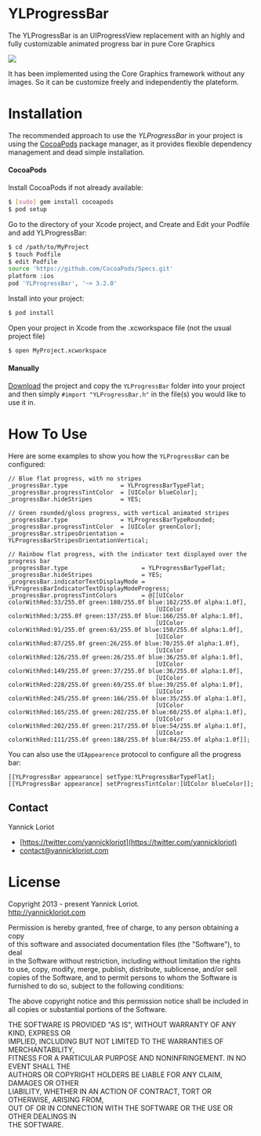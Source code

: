 YLProgressBar
=================
The YLProgressBar is an UIProgressView replacement with an highly and fully customizable animated progress bar in pure Core Graphics

![](https://github.com/YannickL/YLProgressBar/raw/master/YLProgressBarSample/Resources/Images/YLProgressBar.gif)

It has been implemented using the Core Graphics framework without any images. So it can be customize freely and independently the plateform.

Installation
============

The recommended approach to use the _YLProgressBar_ in your project is using the [CocoaPods](http://cocoapods.org/) package manager, as it provides flexible dependency management and dead simple installation.

#### CocoaPods

Install CocoaPods if not already available:

``` bash
$ [sudo] gem install cocoapods
$ pod setup
```
Go to the directory of your Xcode project, and Create and Edit your Podfile and add YLProgressBar:

``` bash
$ cd /path/to/MyProject
$ touch Podfile
$ edit Podfile
source 'https://github.com/CocoaPods/Specs.git'
platform :ios
pod 'YLProgressBar', '~> 3.2.0'
```

Install into your project:

``` bash
$ pod install
```

Open your project in Xcode from the .xcworkspace file (not the usual project file)

``` bash
$ open MyProject.xcworkspace
```

#### Manually

[Download](https://github.com/YannickL/YLProgressBar/archive/master.zip) the project and copy the `YLProgressBar` folder into your project and then simply `#import "YLProgressBar.h"` in the file(s) you would like to use it in.

# How To Use

Here are some examples to show you how the `YLProgressBar` can be configured:

```objc
// Blue flat progress, with no stripes
_progressBar.type               = YLProgressBarTypeFlat;
_progressBar.progressTintColor  = [UIColor blueColor];
_progressBar.hideStripes        = YES;

// Green rounded/gloss progress, with vertical animated stripes
_progressBar.type               = YLProgressBarTypeRounded;
_progressBar.progressTintColor  = [UIColor greenColor];
_progressBar.stripesOrientation = YLProgressBarStripesOrientationVertical;

// Rainbow flat progress, with the indicator text displayed over the progress bar
_progressBar.type                     = YLProgressBarTypeFlat;
_progressBar.hideStripes              = YES;
_progressBar.indicatorTextDisplayMode = YLProgressBarIndicatorTextDisplayModeProgress;
_progressBar.progressTintColors       = @[[UIColor colorWithRed:33/255.0f green:180/255.0f blue:162/255.0f alpha:1.0f],
                                          [UIColor colorWithRed:3/255.0f green:137/255.0f blue:166/255.0f alpha:1.0f],
                                          [UIColor colorWithRed:91/255.0f green:63/255.0f blue:150/255.0f alpha:1.0f],
                                          [UIColor colorWithRed:87/255.0f green:26/255.0f blue:70/255.0f alpha:1.0f],
                                          [UIColor colorWithRed:126/255.0f green:26/255.0f blue:36/255.0f alpha:1.0f],
                                          [UIColor colorWithRed:149/255.0f green:37/255.0f blue:36/255.0f alpha:1.0f],
                                          [UIColor colorWithRed:228/255.0f green:69/255.0f blue:39/255.0f alpha:1.0f],
                                          [UIColor colorWithRed:245/255.0f green:166/255.0f blue:35/255.0f alpha:1.0f],
                                          [UIColor colorWithRed:165/255.0f green:202/255.0f blue:60/255.0f alpha:1.0f],
                                          [UIColor colorWithRed:202/255.0f green:217/255.0f blue:54/255.0f alpha:1.0f],
                                          [UIColor colorWithRed:111/255.0f green:188/255.0f blue:84/255.0f alpha:1.0f]];
```

You can also use the `UIAppearence` protocol to configure all the progress bar:

```objc
[[YLProgressBar appearance] setType:YLProgressBarTypeFlat];
[[YLProgressBar appearance] setProgressTintColor:[UIColor blueColor]];
```

## Contact

Yannick Loriot
 - [https://twitter.com/yannickloriot](https://twitter.com/yannickloriot)
 - [contact@yannickloriot.com](mailto:contact@yannickloriot.com)

License
====================
Copyright 2013 - present Yannick Loriot.<br />
http://yannickloriot.com

Permission is hereby granted, free of charge, to any person obtaining a copy<br />
of this software and associated documentation files (the "Software"), to deal<br />
in the Software without restriction, including without limitation the rights<br />
to use, copy, modify, merge, publish, distribute, sublicense, and/or sell<br />
copies of the Software, and to permit persons to whom the Software is<br />
furnished to do so, subject to the following conditions:

The above copyright notice and this permission notice shall be included in<br />
all copies or substantial portions of the Software.
 
THE SOFTWARE IS PROVIDED "AS IS", WITHOUT WARRANTY OF ANY KIND, EXPRESS OR<br />
IMPLIED, INCLUDING BUT NOT LIMITED TO THE WARRANTIES OF MERCHANTABILITY,<br />
FITNESS FOR A PARTICULAR PURPOSE AND NONINFRINGEMENT. IN NO EVENT SHALL THE<br />
AUTHORS OR COPYRIGHT HOLDERS BE LIABLE FOR ANY CLAIM, DAMAGES OR OTHER<br />
LIABILITY, WHETHER IN AN ACTION OF CONTRACT, TORT OR OTHERWISE, ARISING FROM,<br />
OUT OF OR IN CONNECTION WITH THE SOFTWARE OR THE USE OR OTHER DEALINGS IN<br />
THE SOFTWARE.
